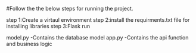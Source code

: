 #Follow the the below steps for running the project.

step 1:Create a virtaul environment
step 2:install the requirments.txt file for installing libraries
step 3:Flask run 

model.py -Contains the database model
app.py -Contains the api function and business logic
